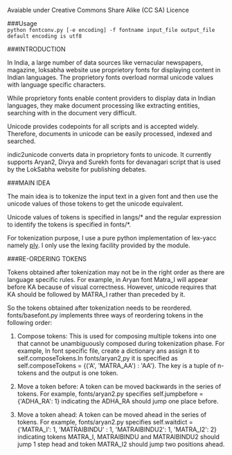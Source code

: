 Avaiable under Creative Commons Share Alike (CC SA) Licence 

###Usage    
    `python fontconv.py [-e encoding] -f fontname input_file output_file`
    `default encoding is utf8`

###INTRODUCTION

In India, a large number of data sources like vernacular newspapers, magazine,
loksabha website use proprietory fonts for displaying content in Indian
languages. The proprietory fonts overload normal unicode values with language
specific characters. 

While proprietory fonts enable content providers to display data in Indian
languages, they make document processing like extracting entities, searching
with in the document very difficult.

Unicode provides codepoints for all scripts and is accepted widely. Therefore,
documents in unicode can be easily processed, indexed and searched.


indic2unicode converts data in proprietory fonts to unicode. It currently
supports Aryan2, Divya and Surekh fonts for devanagari script that is used by
the LokSabha website for publishing debates.

###MAIN IDEA

The main idea is to tokenize the input text in a given font and then use the
unicode values of those tokens to get the unicode equivalent. 

Unicode values of tokens is specified in langs/* and the regular expression to
identify the tokens is specified in fonts/*.

For tokenization purpose, I use a pure python implementation of lex-yacc namely
[ply](http://www.dabeaz.com/ply/ply.html). I only use the lexing
facility provided by the module.

###RE-ORDERING TOKENS

Tokens obtained after tokenization may not be in the right order as there are
language specific rules. For example, in Aryan font Matra_I will appear before
KA because of visual correctness. However, unicode requires that KA should be
followed by MATRA_I rather than preceded by it.

So the tokens obtained after tokenization needs to be reordered.
fonts/basefont.py implements three ways of reordering tokens in the following
order:

1. Compose tokens: This is used for composing multiple tokens into one that
cannot be unambiguously composed during tokenization phase. For example,  In
font specific file, create a dictionary ans assign it to self.composeTokens.In
fonts/aryan2,py it is specified as  self.composeTokens = {('A', 'MATRA_AA') :
'AA'}. The key is a tuple of n-tokens and the output is one token.

2. Move a token before: A token can be moved backwards in the series of tokens.
For example, fonts/aryan2.py specifies self.jumpbefore = {'ADHA_RA': 1}
indicating the ADHA_RA should jump one place before.

3. Move a token ahead: A token can be moved ahead in the series of tokens. For
example, fonts/aryan2.py specifies self.waitdict = {'MATRA_I': 1, 'MATRAIBINDU'
: 1, 'MATRAIBINDU2': 1, 'MATRA_I2': 2} indicating tokens MATRA_I, MATRAIBINDU
and MATRAIBINDU2 should jump 1 step head and token MATRA_I2 should jump two
positions ahead.


